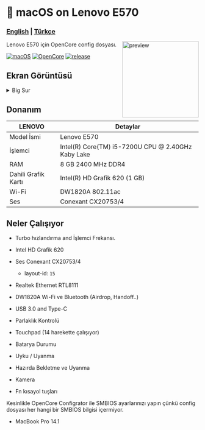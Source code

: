 <!-- omit in toc -->
#  macOS on Lenovo E570

<h3> 
    <a href="https://github.com/relaxewdy/Thinkpad-E570-Hackintosh-OpenCore/blob/main/README.md">English</a> |
    <a href="https://github.com/relaxewdy/Thinkpad-E570-Hackintosh-OpenCore/blob/main/README-tr.md">Türkçe</a>
</h3>

<img align="right" src="https://i.loli.net/2021/02/17/NSFk9yputKJ87jd.png" width="200px" alt="preview">

Lenovo E570 için OpenCore config dosyası.

[![macOS](https://img.shields.io/badge/macOS-11.2-orange)](https://www.apple.com/tr/macos/big-sur/)
[![OpenCore](https://img.shields.io/badge/OpenCore-0.6.6-9cf)](https://github.com/acidanthera/OpenCorePkg)
[![release](https://img.shields.io/badge/download-lastest%20version-blue.svg)](https://github.com/relaxewdy/Thinkpad-E570-Hackintosh-OpenCore/releases/tag/relaxewdy)

## Ekran Görüntüsü
<details>
<summary>Big Sur</summary>

![](https://i.loli.net/2021/02/17/svA1zWm6CrGBDu3.png)

</details>

<!-- omit in toc -->
## Donanım

| **LENOVO** | Detaylar                                                 |
| ------------------- | ------------------------------------------- |
| Model İsmi      | Lenovo E570      |
| İşlemci              | Intel(R) Core(TM) i5-7200U CPU @ 2.40GHz Kaby Lake             |
| RAM           | 8 GB 2400 MHz DDR4    |
| Dahili Grafik Kartı | Intel(R) HD Grafik 620 (1 GB)                     |
| Wi-Fi             | DW1820A 802.11ac |
| Ses       | Conexant CX20753/4                       |

## Neler Çalışıyor

- Turbo hızlandırma and İşlemci Frekansı.

- Intel HD Grafik 620 

- Ses Conexant CX20753/4 
  - layout-id: `15`

- Realtek Ethernet RTL8111

- DW1820A Wi-Fi ve Bluetooth (Airdrop, Handoff..)

- USB 3.0 and Type-C

- Parlaklık Kontrolü

- Touchpad (14 harekette çalışıyor)

- Batarya Durumu

- Uyku / Uyanma

- Hazırda Bekletme ve Uyanma

- Kamera

- Fn kısayol tuşları

 
Kesinlikle OpenCore Configrator ile SMBIOS ayarlarınızı yapın çünkü config dosyası her hangi bir SMBIOS bilgisi içermiyor.
 - MacBook Pro 14.1

